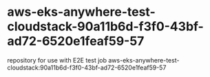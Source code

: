 # aws-eks-anywhere-test-cloudstack-90a11b6d-f3f0-43bf-ad72-6520e1feaf59-57
repository for use with E2E test job aws-eks-anywhere-test-cloudstack:90a11b6d-f3f0-43bf-ad72-6520e1feaf59-57
